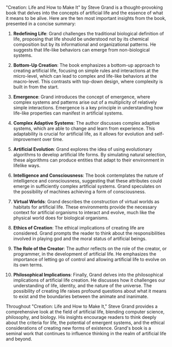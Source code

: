 "Creation: Life and How to Make It" by Steve Grand is a thought-provoking book that delves into the concepts of artificial life and the essence of what it means to be alive. Here are the ten most important insights from the book, presented in a concise summary:

1. **Redefining Life**: Grand challenges the traditional biological definition of life, proposing that life should be understood not by its chemical composition but by its informational and organizational patterns. He suggests that life-like behaviors can emerge from non-biological systems.

2. **Bottom-Up Creation**: The book emphasizes a bottom-up approach to creating artificial life, focusing on simple rules and interactions at the micro-level, which can lead to complex and life-like behaviors at the macro-level. This contrasts with top-down design, where complexity is built in from the start.

3. **Emergence**: Grand introduces the concept of emergence, where complex systems and patterns arise out of a multiplicity of relatively simple interactions. Emergence is a key principle in understanding how life-like properties can manifest in artificial systems.

4. **Complex Adaptive Systems**: The author discusses complex adaptive systems, which are able to change and learn from experience. This adaptability is crucial for artificial life, as it allows for evolution and self-improvement over time.

5. **Artificial Evolution**: Grand explores the idea of using evolutionary algorithms to develop artificial life forms. By simulating natural selection, these algorithms can produce entities that adapt to their environment in lifelike ways.

6. **Intelligence and Consciousness**: The book contemplates the nature of intelligence and consciousness, suggesting that these attributes could emerge in sufficiently complex artificial systems. Grand speculates on the possibility of machines achieving a form of consciousness.

7. **Virtual Worlds**: Grand describes the construction of virtual worlds as habitats for artificial life. These environments provide the necessary context for artificial organisms to interact and evolve, much like the physical world does for biological organisms.

8. **Ethics of Creation**: The ethical implications of creating life are considered. Grand prompts the reader to think about the responsibilities involved in playing god and the moral status of artificial beings.

9. **The Role of the Creator**: The author reflects on the role of the creator, or programmer, in the development of artificial life. He emphasizes the importance of letting go of control and allowing artificial life to evolve on its own terms.

10. **Philosophical Implications**: Finally, Grand delves into the philosophical implications of artificial life creation. He discusses how it challenges our understanding of life, identity, and the nature of the universe. The possibility of creating life raises profound questions about what it means to exist and the boundaries between the animate and inanimate.

Throughout "Creation: Life and How to Make It," Steve Grand provides a comprehensive look at the field of artificial life, blending computer science, philosophy, and biology. His insights encourage readers to think deeply about the criteria for life, the potential of emergent systems, and the ethical considerations of creating new forms of existence. Grand's book is a seminal work that continues to influence thinking in the realm of artificial life and beyond.